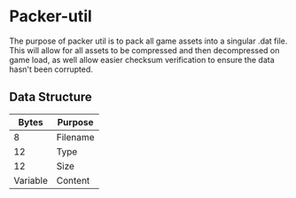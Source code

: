 # Packer-util

The purpose of packer util is to pack all game assets into a singular .dat file.  This will allow for all assets to be compressed and then decompressed on game load, as well allow easier checksum verification to ensure the data hasn't been corrupted.

## Data Structure

| Bytes    |Purpose|
|----------|---|
| 8        |Filename|
| 12       |Type|
| 12       |Size|
| Variable | Content|